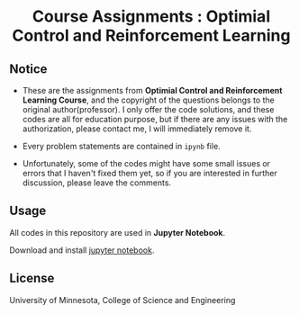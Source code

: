 
<h1 align="center">
  Course Assignments : Optimial Control and Reinforcement Learning
</h1>

## Notice
- These are the assignments from **Optimial Control and Reinforcement Learning Course**, and the copyright of the questions 
belongs to the original author(professor). I only offer the code solutions, and these codes are 
all for education purpose, but if there are any issues with the authorization, please contact me, 
I will immediately remove it.

- Every problem statements are contained in `ipynb` file. 

- Unfortunately, some of the codes might have some small issues or errors that I haven't fixed them yet, 
so if you are interested in further discussion, please leave the comments.



## Usage

All codes in this repository are used in **Jupyter Notebook**.

Download and install [jupyter notebook](https://jupyter.org/).



## License

University of Minnesota, College of Science and Engineering
